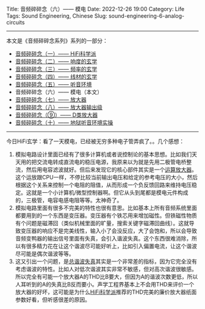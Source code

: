 Title: 音频碎碎念（六）—— 模电
Date: 2022-12-26 19:00
Category: Life
Tags: Sound Engineering, Chinese
Slug: sound-engineering-6-analog-circuits


---

本文是《音频碎碎念系列》系列的一部分：

* [音频碎碎念（一）—— HiFi科学派](/audio-1.html)
* [音频碎碎念（二）—— 响度的玄学](/audio-2.html)
* [音频碎碎念（三）—— 频率的玄学](/audio-3.html)
* [音频碎碎念（四）—— 线材的玄学](/audio-4.html)
* [音频碎碎念（五）—— 听音环境](/audio-5.html)
* 音频碎碎念（六）—— 模电（本文）
* [音频碎碎念（七）—— 放大器](/audio-7.html)
* [音频碎碎念（八）—— 放大器输出级](/audio-8.html)
* [音频碎碎念（⑨）—— D类放大器](/audio-9.html)
* [音频碎碎念（十）—— 地狱听音环境实操](/audio-10.html)

---

今日HiFi玄学：看了一天模电，已经被无穷多种电子管弄疯了。。几个感想：

1. 模拟电路设计里面已经有了很多计算机或者说控制论的基本思想。比如我们天天用的把交流电转成直流电的稳压电源，我原来以为就是先用二极管电桥整流，然后用电容滤波就好。但后来发现它的核心部件其实是一个[运算放大器](/sound-engineering-7-amplifiers.html)。这个运放跟CPU一样，不停比较当前输出电压和给定的参考电压的大小，然后根据这个关系来控制一个电阻的阻值，从而形成一个负反馈回路来维持电压稳定。这就是一个小计算机/微型控制器啊。但它从头到尾都是模电元件构成的，三极管，电容电感电阻等等。太神奇了。
2. 模拟电路里面有很多不完美的特性也很有意思。比如基本上所有音频系统里面都要用到的一个东西是变压器。变压器有个铁芯用来增加磁性。但铁磁性物质有个问题是磁滞回（类似机械里面的旷量，搜索关键字磁滞回曲线）。这就导致变压器的响应不是完美线性，输入小了会没反应，大了会饱和，所以会导致音频变鸭器的输出信号里面有失真，会引入谐波失真。这个东西很难消除，所以有很多精力花在让这个谐波尽可能好听上，比如引入偏置电流，让这个谐波尽可能是偶次谐波等等。
3. 这又引出一个问题，是[总谐波失真](/sound-engineering-8-amp-output-stage.html)其实是一个非常差的指标，因为它完全没有考虑谐波的特性。比如人对低次谐波其实非常不敏感，但对高次谐波很敏感。所以完全有可能一个放大器A的THD比B要大，但因为A的谐波次数更低，所以人耳听到的A的失真比B反而要小。声学工程界基本上不会用THD来评价一个放大器的好坏，这可能是为什么[HiFi科学派](/sound-engineering-1-scientific-hifi.html)推荐的THD完美的廉价放大器纸面参数好看，但听感很差的原因。